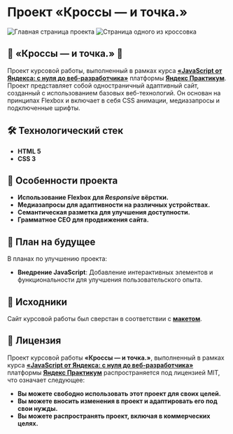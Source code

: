 # Проект «Кроссы — и точка.»

![Главная страница проекта](/preview/preview-1.png)
![Страница одного из кроссовка](/preview/preview-2.png)

## 👟 «Кроссы — и точка.» 👟


Проект курсовой работы, выполненный в рамках курса [**«JavaScript от Яндекса: с нуля до веб-разработчика»**](https://practicum.yandex.ru/web/ "Курс «JavaScript от Яндекса: с нуля до веб-разработчика» — Яндекс Практикум") платформы [**Яндекс Практикум**](https://practicum.yandex.ru/web/ "Яндекс Практикум"). Проект представляет собой одностраничный адаптивный сайт, созданный с использованием базовых веб-технологий. Он основан на принципах Flexbox и включает в себя CSS анимации, медиазапросы и подключенные шрифты.


## 🛠 Технологический стек 

- **HTML 5**
- **CSS 3**

## 🚀 Особенности проекта 

- **Использование Flexbox для *Responsive* вёрстки.**
- **Медиазапросы для адаптивности на различных устройствах.**
- **Семантическая разметка для улучшения доступности.**
- **Грамматное CEO для продвижения сайта.**

## 📆 План на будущее

В планах по улучшению проекта:

- **Внедрение JavaScript**: Добавление интерактивных элементов и функциональности для улучшения пользовательского опыта.

## 📂 Исходники

Сайт курсовой работы был сверстан в соответствии с [**макетом**](https://www.figma.com/file/5VxgsJYsGiSS0QsI6bOkRY/%D0%9A%D0%A0%D0%9E%D0%A1%D0%A1%D0%AB-%E2%80%94-%D0%98-%D0%A2%D0%9E%D0%A7%D0%9A%D0%90.?type=design&node-id=0-1&mode=design&t=Q0LnTufTUZuEQxzg-0).

## 📃 Лицензия

Проект курсовой работы **«Кроссы — и точка.»**, выполненный в рамках курса [**«JavaScript от Яндекса: с нуля до веб-разработчика»**](https://practicum.yandex.ru/web/ "Курс «JavaScript от Яндекса: с нуля до веб-разработчика» — Яндекс Практикум") платформы [**Яндекс Практикум**](https://practicum.yandex.ru/web/ "Яндекс Практикум") распространяется под лицензией MIT, что означает следующее:

- **Вы можете свободно использовать этот проект для своих целей.**
- **Вы можете вносить изменения в проект и адаптировать его под свои нужды.**
- **Вы можете распространять проект, включая в коммерческих целях.**
